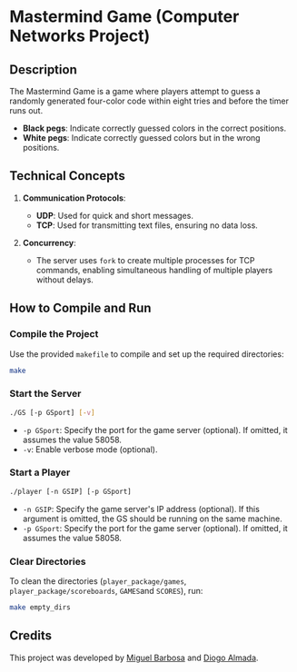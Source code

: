 # Mastermind Game (Computer Networks Project)

## Description  
The Mastermind Game is a game where players attempt to guess a randomly generated four-color code within eight tries and before the timer runs out.  

- **Black pegs**: Indicate correctly guessed colors in the correct positions.  
- **White pegs**: Indicate correctly guessed colors but in the wrong positions.  

## Technical Concepts  

1. **Communication Protocols**:  
   - **UDP**: Used for quick and short messages.  
   - **TCP**: Used for transmitting text files, ensuring no data loss.  

2. **Concurrency**:  
   - The server uses `fork` to create multiple processes for TCP commands, enabling simultaneous handling of multiple players without delays.  

## How to Compile and Run  

### Compile the Project  
Use the provided `makefile` to compile and set up the required directories:  
```bash
make
```  

### Start the Server  
```bash
./GS [-p GSport] [-v]
```  
- `-p GSport`: Specify the port for the game server (optional). If omitted, it assumes the value 58058.
- `-v`: Enable verbose mode (optional).  

### Start a Player  
```bash
./player [-n GSIP] [-p GSport]
```  
- `-n GSIP`: Specify the game server's IP address (optional). If this argument is omitted, the GS should be running on the same machine.  
- `-p GSport`: Specify the port for the game server (optional). If omitted, it assumes the value 58058.

### Clear Directories  
To clean the directories (`player_package/games`, `player_package/scoreboards`, `GAMES`and `SCORES`), run:  
```bash
make empty_dirs
```  

## Credits  
This project was developed by [Miguel Barbosa](https://github.com/MiguelCBar/) and [Diogo Almada](https://github.com/almada39/).

